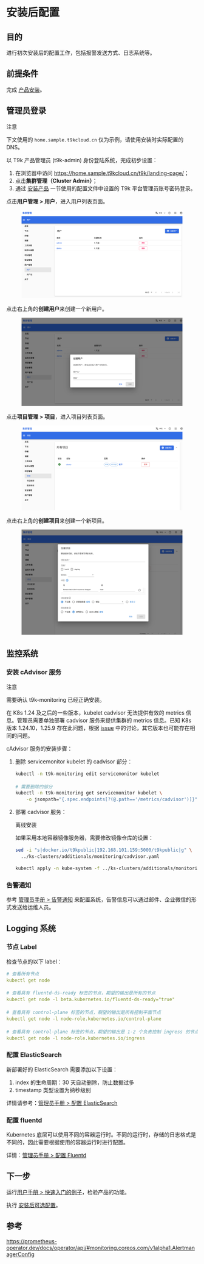 # 安装后配置

## 目的

进行初次安装后的配置工作，包括报警发送方式、日志系统等。

## 前提条件

完成 [产品安装](./install.md)。

## 管理员登录

<aside class="note warning">
<div class="title">注意</div>

下文使用的 `home.sample.t9kcloud.cn` 仅为示例，请使用安装时实际配置的 DNS。

</aside>

以 T9k 产品管理员 (t9k-admin) 身份登陆系统，完成初步设置：

1. 在浏览器中访问 <https://home.sample.t9kcloud.cn/t9k/landing-page/>；
2. 点击**集群管理（Cluster Admin）**；
3. 通过 [安装产品](./install.md) 一节使用的配置文件中设置的 T9k 平台管理员账号密码登录。

点击**用户管理 > 用户**，进入用户列表页面。

<figure class="screenshot">
  <img alt="user-list" src="../../assets/online/user-list.png" />
</figure>

点击右上角的**创建用户**来创建一个新用户。

<figure class="screenshot">
  <img alt="create-user" src="../../assets/online/create-user.png" />
</figure>

点击**项目管理 > 项目**，进入项目列表页面。

<figure class="screenshot">
  <img alt="project-list" src="../../assets/online/project-list.png" />
</figure>

点击右上角的**创建项目**来创建一个新项目。

<figure class="screenshot">
  <img alt="create-project" src="../../assets/online/create-project.png" />
</figure>

## 监控系统

### 安装 cAdvisor 服务

<aside class="note warning">
<div class="title">注意</div>

需要确认 t9k-monitoring 已经正确安装。

</aside>

在 K8s 1.24 及之后的一些版本，kubelet cadvisor 无法提供有效的 metrics 信息。管理员需要单独部署 cadvisor 服务来提供集群的 metrics 信息。已知 K8s 版本 1.24.10，1.25.9 存在此问题，根据 <a target="_blank" rel="noopener noreferrer" href="https://github.com/google/cadvisor/issues/2785#issuecomment-1205538108">issue</a> 中的讨论，其它版本也可能存在相同的问题。

cAdvisor 服务的安装步骤：

1. 删除 servicemonitor kubelet 的 cadvisor 部分：

    ```bash
    kubectl -n t9k-monitoring edit servicemonitor kubelet

    # 需要删除的部分
    kubectl -n t9k-monitoring get servicemonitor kubelet \
        -o jsonpath="{.spec.endpoints[?(@.path=='/metrics/cadvisor')]}"
    ```

2. 部署 cadvisor 服务：
 
    <aside class="note warning">
    <div class="title">离线安装</div>

    如果采用本地容器镜像服务器，需要修改镜像仓库的设置：

    ```bash
    sed -i "s|docker.io/t9kpublic|192.168.101.159:5000/t9kpublic|g" \
      ../ks-clusters/additionals/monitoring/cadvisor.yaml
    ```

    </aside>


    ```bash
    kubectl apply -n kube-system -f ../ks-clusters/additionals/monitoring/cadvisor.yaml
    ```

### 告警通知

参考 [管理员手册 > 告警通知](../../../monitoring-and-log-system/monitoring-system.md#告警通知) 来配置系统，告警信息可以通过邮件、企业微信的形式发送给运维人员。

## Logging 系统

### 节点 Label

检查节点的以下 label：

```yaml
# 查看所有节点
kubectl get node

# 查看具有 fluentd-ds-ready 标签的节点，期望的输出是所有的节点
kubectl get node -l beta.kubernetes.io/fluentd-ds-ready="true"

# 查看具有 control-plane 标签的节点，期望的输出是所有控制平面节点
kubectl get node -l node-role.kubernetes.io/control-plane

# 查看具有 control-plane 标签的节点，期望的输出是 1-2 个负责控制 ingress 的节点
kubectl get node -l node-role.kubernetes.io/ingress
```

### 配置 ElasticSearch

新部署好的 ElasticSearch 需要添加以下设置：

1. index 的生命周期：30 天自动删除，防止数据过多
1. timestamp 类型设置为纳秒级别

详情请参考：[管理员手册 > 配置 ElasticSearch](../../../monitoring-and-log-system/es.md#修改配置)

### 配置 fluentd

Kubernetes 底层可以使用不同的容器运行时。不同的运行时，存储的日志格式是不同的，因此需要根据使用的容器运行时进行配置。

详情：[管理员手册 > 配置 Fluentd](../../../monitoring-and-log-system/fluentd.md#修改-fluentd-配置)


## 下一步

运行<a target="_blank" rel="noopener noreferrer" href="https://t9k.github.io/user-manuals/latest/get-started/index.html">用户手册 > 快速入门的例子</a>，检验产品的功能。

执行 [安装后可选配置](./post-install-optional.md)。

## 参考

<https://prometheus-operator.dev/docs/operator/api/#monitoring.coreos.com/v1alpha1.AlertmanagerConfig>
